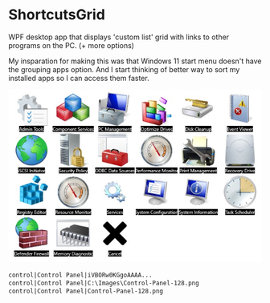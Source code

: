 # ShortcutsGrid
WPF desktop app that displays 'custom list' grid with links to other programs on the  PC. (+ more options)

My insparation for making this was that Windows 11 start menu doesn't have the grouping apps option. And I start thinking of better way to sort my installed apps so I can access them faster.

![image info](./screenshots/winadmin.jpg "winadmin.jpg")

	control|Control Panel|iVBORw0KGgoAAAA...
	control|Control Panel|C:\Images\Control-Panel-128.png
	control|Control Panel|Control-Panel-128.png

